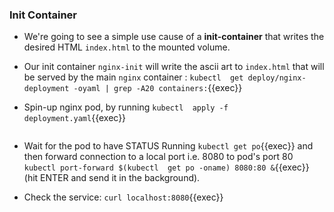 
### Init Container

* We're going to see a simple use cause of a **init-container** that writes the desired  HTML `index.html` to the mounted volume.

* Our init container `nginx-init` will write the ascii art to `index.html` that will be served by the main `nginx` container : `kubectl  get deploy/nginx-deployment -oyaml | grep -A20 containers:`{{exec}} 

* Spin-up nginx pod, by running `kubectl  apply -f deployment.yaml`{{exec}}

```yaml

```

* Wait for the pod to have STATUS Running `kubectl get po`{{exec}} and then forward connection to a local port i.e. 8080 to pod's port 80
`kubectl port-forward $(kubectl  get po -oname) 8080:80 &`{{exec}} (hit ENTER and send it in the background).

* Check the service: `curl localhost:8080`{{exec}}
